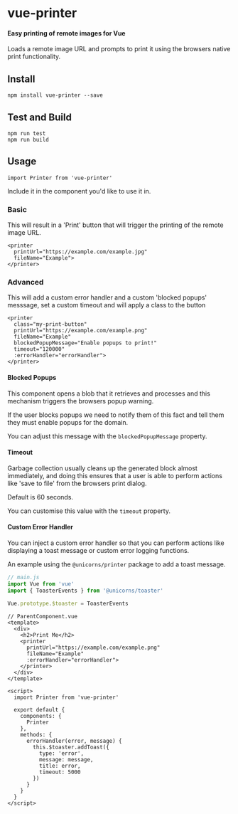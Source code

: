 # vue-printer

#### Easy printing of remote images for Vue

Loads a remote image URL and prompts to print it using the
browsers native print functionality.

## Install

```
npm install vue-printer --save
```

## Test and Build

```
npm run test
npm run build
```

## Usage

```
import Printer from 'vue-printer'
```

Include it in the component you'd like to use it in.

### Basic

This will result in a 'Print' button that will trigger the
printing of the remote image URL.

```vue
<printer
  printUrl="https://example.com/example.jpg"
  fileName="Example">
</printer>
```

### Advanced

This will add a custom error handler and a custom 'blocked popups'
messsage, set a custom timeout and will apply a class to the button

```vue
<printer
  class="my-print-button"
  printUrl="https://example.com/example.png"
  fileName="Example"
  blockedPopupMessage="Enable popups to print!"
  timeout="120000"
  :errorHandler="errorHandler">
</printer>
```

#### Blocked Popups

This component opens a blob that it retrieves and processes and
this mechanism triggers the browsers popup warning.

If the user blocks popups we need to notify them of this fact and
tell them they must enable popups for the domain.

You can adjust this message with the `blockedPopupMessage` property.

#### Timeout

Garbage collection usually cleans up the generated block almost
immediately, and doing this ensures that a user is able to
perform actions like 'save to file' from the browsers print dialog.

Default is 60 seconds.

You can customise this value with the `timeout` property.

#### Custom Error Handler

You can inject a custom error handler so that you can perform actions
like displaying a toast message or custom error logging functions.

An example using the `@unicorns/printer` package to add a toast
message.

```js
// main.js
import Vue from 'vue'
import { ToasterEvents } from '@unicorns/toaster'

Vue.prototype.$toaster = ToasterEvents
```

```vue
// ParentComponent.vue
<template>
  <div>
    <h2>Print Me</h2>
    <printer
      printUrl="https://example.com/example.png"
      fileName="Example"
      :errorHandler="errorHandler">
    </printer>
  </div>
</template>

<script>
  import Printer from 'vue-printer'

  export default {
    components: {
      Printer
    },
    methods: {
      errorHandler(error, message) {
        this.$toaster.addToast({
          type: 'error',
          message: message,
          title: error,
          timeout: 5000
        })
      }
    }
  }
</script>
```
